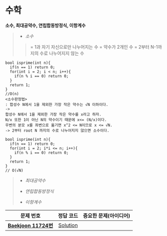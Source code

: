 # 수학   
__소수, 최대공약수, 연립합동방정식, 이항계수__   
>*  _소수_
>> = 1과 자기 자신으로만 나누어지는 수 = 약수가 2개인 수
>> = 2부터 N-1까지의 수로 나누어지지 않는 수
```
bool isprime(int n){
  if(n == 1) return 0;
  for(int i = 2; i < n; i++){
    if(n % i == 0) return 0;
  }
  return 1;
}
//O(n)
<소수판정법>
: 합성수 N에서 1을 제외한 가장 작은 약수는 √N 이하이다.
->
합성수 N에서 1을 제외한 가장 작은 약수를 x라고 하자.
N/x 또한 1이 아닌 N의 약수이기 때문에 x<= (N/x)이다.
우변의 분모 x를 좌변으로 옮기면 x^2 <= N이므로 x <= √N.
-> 2부터 root N 까지의 수로 나누어지지 않으면 소수이다.

bool isprime(int n){
  if(n == 1) return 0;
  for(int i = 2; i*i <= n; i++){
    if(n % i == 0) return 0;
  }
  return 1;
}
// O(√N)
```

>*  _최대공약수_
>>  
>*  _연립합동방정식_
>>
>*  _이항계수_
>>  
| 문제 번호 | 정답 코드 |  중요한 문제(아이디어) | 
| :--: | :--: |:--: |
| __[Baekjoon 11724번](https://www.acmicpc.net/problem/11724)__   | [Solution](https://github.com/jhmin-kk99/Algorithm-Study/blob/main/Graph/11724.cpp)    | |

